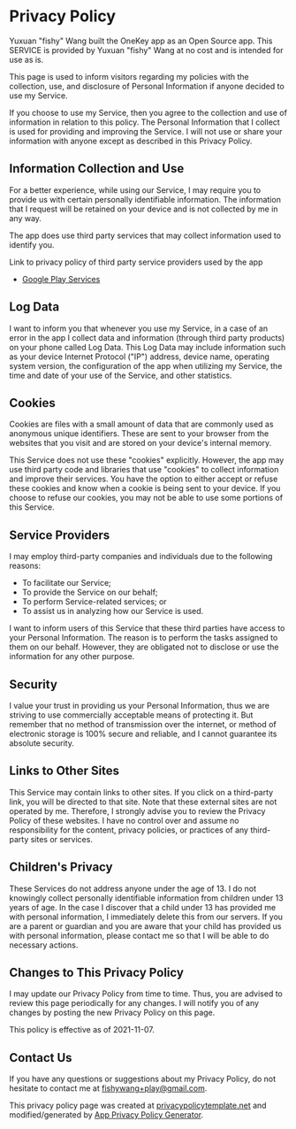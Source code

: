 # Privacy Policy

Yuxuan "fishy" Wang built the OneKey app as an Open Source app.
This SERVICE is provided by Yuxuan "fishy" Wang at no cost and is intended for
use as is.

This page is used to inform visitors regarding my policies with the collection,
use, and disclosure of Personal Information if anyone decided to use my Service.

If you choose to use my Service,
then you agree to the collection and use of information in relation to this policy.
The Personal Information that I collect is used for providing and improving the Service.
I will not use or share your information with anyone except as described in this Privacy Policy.

## Information Collection and Use

For a better experience, while using our Service,
I may require you to provide us with certain personally identifiable information.
The information that I request will be retained on your device and is not collected by me in any way.

The app does use third party services that may collect information used to identify you.

Link to privacy policy of third party service providers used by the app

* [Google Play Services](https://www.google.com/policies/privacy/)

## Log Data

I want to inform you that whenever you use my Service,
in a case of an error in the app I collect data and information
(through third party products) on your phone called Log Data.
This Log Data may include information such as your device Internet Protocol ("IP") address,
device name, operating system version,
the configuration of the app when utilizing my Service,
the time and date of your use of the Service, and other statistics.

## Cookies

Cookies are files with a small amount of data that are commonly used as
anonymous unique identifiers.
These are sent to your browser from the websites that you visit and are stored
on your device's internal memory.

This Service does not use these "cookies" explicitly. However,
the app may use third party code and libraries that use "cookies" to collect
information and improve their services.
You have the option to either accept or refuse these cookies and know when a
cookie is being sent to your device. If you choose to refuse our cookies,
you may not be able to use some portions of this Service.

## Service Providers

I may employ third-party companies and individuals due to the following reasons:

*   To facilitate our Service;
*   To provide the Service on our behalf;
*   To perform Service-related services; or
*   To assist us in analyzing how our Service is used.

I want to inform users of this Service that these third parties have access to
your Personal Information.
The reason is to perform the tasks assigned to them on our behalf. However,
they are obligated not to disclose or use the information for any other purpose.

## Security

I value your trust in providing us your Personal Information,
thus we are striving to use commercially acceptable means of protecting it.
But remember that no method of transmission over the internet,
or method of electronic storage is 100% secure and reliable,
and I cannot guarantee its absolute security.

## Links to Other Sites

This Service may contain links to other sites.
If you click on a third-party link, you will be directed to that site.
Note that these external sites are not operated by me.
Therefore, I strongly advise you to review the Privacy Policy of these websites.
I have no control over and assume no responsibility for the content,
privacy policies, or practices of any third-party sites or services.

## Children's Privacy

These Services do not address anyone under the age of 13.
I do not knowingly collect personally identifiable information from children
under 13 years of age.
In the case I discover that a child under 13 has provided me with personal
information, I immediately delete this from our servers.
If you are a parent or guardian and you are aware that your child has provided
us with personal information,
please contact me so that I will be able to do necessary actions.

## Changes to This Privacy Policy

I may update our Privacy Policy from time to time.
Thus, you are advised to review this page periodically for any changes.
I will notify you of any changes by posting the new Privacy Policy on this page.

This policy is effective as of 2021-11-07.

## Contact Us

If you have any questions or suggestions about my Privacy Policy,
do not hesitate to contact me at fishywang+play@gmail.com.

This privacy policy page was created at
[privacypolicytemplate.net](https://privacypolicytemplate.net)
and modified/generated by
[App Privacy Policy Generator](https://app-privacy-policy-generator.nisrulz.com/).
